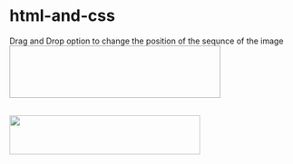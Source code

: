 # html-and-css
<title> How to Drag and Drop Images using HTML5 ? </title>
<style>
	#div1 {
		width: 350px;
		height: 70px;
		padding: 10px;
		border: 1px solid #aaaaaa;
	}
</style>
Drag and Drop option to change the position of the sequnce of the image

<div id="div1" ondrop="drop(event)"
	ondragover="allowDrop(event)">
</div>
<br>

<img id="drag1" src=
"assets/images/mortarboard.png" draggable="true" ondragstart="drag(event)" width="336" height="69">

<script>
	function allowDrop(ev) {
		ev.preventDefault();
	}

	function drag(ev) {
		ev.dataTransfer.setData("text", ev.target.id);
	}

	function drop(ev) {
		ev.preventDefault();
		var data = ev.dataTransfer.getData("text");
		ev.target.appendChild(document.getElementById(data));
	}
</script>
